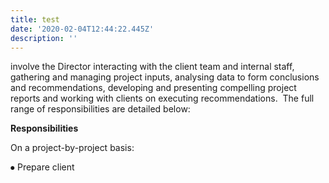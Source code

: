 ```yaml
---
title: test
date: '2020-02-04T12:44:22.445Z'
description: ''
---
```

involve the Director interacting with the client team and internal staff, gathering and managing project inputs, analysing data to form conclusions and recommendations, developing and presenting compelling project reports and working with clients on executing recommendations.  The full range of responsibilities are detailed below: 

**Responsibilities**

On a project-by-project basis:

⦁	Prepare client